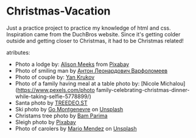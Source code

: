 # Christmas-Vacation
Just a practice project to practice my knowledge of html and css. Inspiration came from the DuchBros website. Since it's getting colder outside and getting closer to Christmas, it had to be Christmas related!

atributes:
- Photo a lodge by: [Alison Meeks](https://pixabay.com/users/alisonamg-271138/?utm_source=link-attribution&amp;utm_medium=referral&amp;utm_campaign=image&amp;utm_content=1301509) from [Pixabay](https://pixabay.com//?utm_source=link-attribution&amp;utm_medium=referral&amp;utm_campaign=image&amp;utm_content=1301509) 
- Photo of smiling man by [Антон Леонардович Варфоломеев](https://www.pexels.com/photo/smiling-man-in-jacket-in-winter-11034041/)
- Photo of couple by: [Yan Krukov](https://www.pexels.com/photo/a-happy-couple-in-winter-clothes-6617721/)
- Photo of a family having meal at a table photo by: [Nicole Michalou](https://www.pexels.com/photo family-celebrating-christmas-dinner-while-taking-selfie-5778899/)
- Santa photo by [TREEDEO.ST](https://www.pexels.com/photo/a-man-wearing-santa-claus-costume-10284655/)
- Ski photo by [Go Montgenevre](https://unsplash.com/@gomontgenevre?utm_source=unsplash&utm_medium=referral&utm_content=creditCopyText) on [Unsplash](https://unsplash.com/s/photos/skiing?utm_source=unsplash&utm_medium=referral&utm_content=creditCopyText)
- Christams tree photo by [Bam Parima](https://www.pexels.com/photo/green-christmas-tree-with-yellow-star-and-red-baubles-4116673/)
- Sleigh photo by [Pixabay](https://www.pexels.com/photo/snow-nature-forest-winter-33059/)
- Photo of carolers by [Mario Mendez](https://unsplash.com/@m_mendez_ix?utm_source=unsplash&utm_medium=referral&utm_content=creditCopyText) on [Unsplash](https://unsplash.com/s/photos/carolers?utm_source=unsplash&utm_medium=referral&utm_content=creditCopyText)
  
  
  